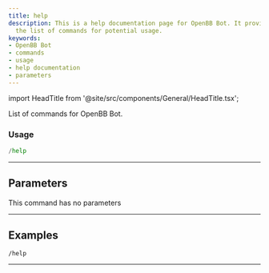 ```yaml
---
title: help
description: This is a help documentation page for OpenBB Bot. It provides users with
  the list of commands for potential usage.
keywords:
- OpenBB Bot
- commands
- usage
- help documentation
- parameters
---
```


import HeadTitle from '@site/src/components/General/HeadTitle.tsx';

<HeadTitle title="help - Info - Telegram - Reference | OpenBB Bot Docs" />

List of commands for OpenBB Bot.

### Usage

```python wordwrap
/help
```

---

## Parameters

This command has no parameters

---

## Examples

```
/help
```
---
